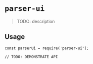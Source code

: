 # `parser-ui`

> TODO: description

## Usage

```
const parserUi = require('parser-ui');

// TODO: DEMONSTRATE API
```
